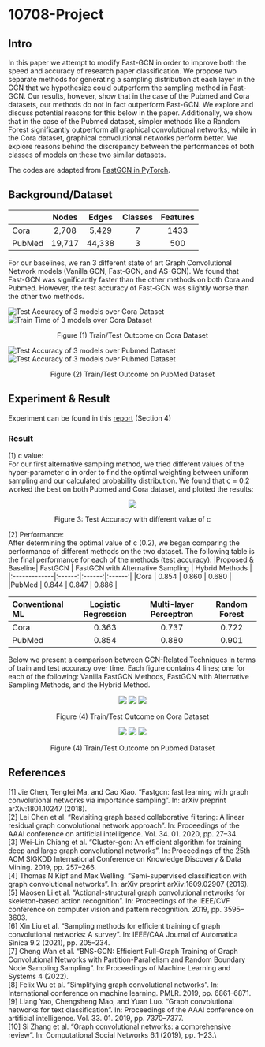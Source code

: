 # 10708-Project

## Intro
In this paper we attempt to modify Fast-GCN in order to improve both the speed and accuracy of research paper classification. We propose two separate methods for generating a sampling distribution at each layer in the GCN that we hypothesize could outperform the sampling method in Fast-GCN. Our results, however, show that in the case of the Pubmed and Cora datasets, our methods do not in fact outperform Fast-GCN. We explore and discuss potential reasons for this below in the paper. Additionally, we show that in the case of the Pubmed dataset, simpler methods like a Random Forest significantly outperform all graphical convolutional networks, while in the Cora dataset, graphical convolutional networks perform better. We explore reasons behind the discrepancy between the performances of both classes of models on these two similar datasets.

The codes are adapted from [FastGCN in PyTorch](https://github.com/Gkunnan97/FastGCN_pytorch).

## Background/Dataset
|              | Nodes | Edges | Classes | Features |
|:-------------|:------:|:------:|:------:|:------:|
|Cora     |  2,708 |  5,429 |  7 |  1433 |
|PubMed       |  19,717 |  44,338 |  3 |  500 |

For our baselines, we ran 3 different state of art Graph Convolutional Network models (Vanilla GCN, Fast-GCN, and AS-GCN). We found that Fast-GCN was significantly faster than the other methods on both Cora and Pubmed. However, the test accuracy of Fast-GCN was slightly worse than the other two methods.

![Test Accuracy of 3 models over Cora Dataset](https://github.com/Mr-Msz/10708-Project/blob/main/Images/Pre_Test_Acc_Cora.png)
![Train Time of 3 models over Cora Dataset](https://github.com/Mr-Msz/10708-Project/blob/main/Images/Pre_Train_Time_Cora.png)
<p align="center">Figure (1) Train/Test Outcome on Cora Dataset</p>

 
![Test Accuracy of 3 models over Pubmed Dataset](https://github.com/Mr-Msz/10708-Project/blob/main/Images/Pre_Test_Acc_Pub.png)
![Test Accuracy of 3 models over Pubmed Dataset](https://github.com/Mr-Msz/10708-Project/blob/main/Images/Pre_Train_Time_Pub.png)
<p align="center">Figure (2) Train/Test Outcome on PubMed Dataset</p>

## Experiment & Result
Experiment can be found in this [report](https://github.com/Mr-Msz/10708-Project/blob/main/10708_Final_Project.pdf) (Section 4)
### Result
(1) c value:\
For our first alternative sampling method, we tried different values of the hyper-parameter c in order to find the optimal weighting between uniform sampling and our calculated probability distribution. We found that c = 0.2 worked the best on both Pubmed and Cora dataset, and plotted the results:

<p align="center">
  <img src="https://github.com/Mr-Msz/10708-Project/blob/main/Images/c-graph.png" />
</p>
<p align="center">Figure 3: Test Accuracy with different value of c</p>

(2) Performance:\
After determining the optimal value of c (0.2), we began comparing the performance of different methods on the two dataset. The following table is the final performance for each of the methods (test accuracy):
|Proposed & Baseline| FastGCN | FastGCN with Alternative Sampling | Hybrid Methods |
|:-------------|:------:|:------:|:------:|
|Cora     |  0.854 |  0.860 |   0.680 |
|PubMed       |  0.844 |  0.847 |   0.886 |

|Conventional ML| Logistic Regression | Multi-layer Perceptron | Random Forest |
|:-------------|:------:|:------:|:------:|
|Cora     |  0.363 |   0.737 |    0.722 |
|PubMed       |  0.854 |   0.880 |    0.901 |

Below we present a comparison between GCN-Related Techniques in terms of train and test accuracy over time. Each figure contains 4 lines; one for each of the following: Vanilla FastGCN Methods, FastGCN with Alternative Sampling Methods, and the Hybrid Method.

<p align="center">
  <img src="https://github.com/Mr-Msz/10708-Project/blob/main/Images/Train_Acc_Cora.png" />
  <img src="https://github.com/Mr-Msz/10708-Project/blob/main/Images/Test_Acc_Cora.png" />
   <img src="https://github.com/Mr-Msz/10708-Project/blob/main/Images/Train_Time_Cora.png" />
</p>
<p align="center">Figure (4) Train/Test Outcome on Cora Dataset</p>

<p align="center">
  <img src="https://github.com/Mr-Msz/10708-Project/blob/main/Images/Train_Acc_Pubmed.png" />
  <img src="https://github.com/Mr-Msz/10708-Project/blob/main/Images/Test_Acc_Pubmed.png" />
   <img src="https://github.com/Mr-Msz/10708-Project/blob/main/Images/Train_Time_Pubmed.png" />
</p>
<p align="center">Figure (4) Train/Test Outcome on Pubmed Dataset</p>

## References
[1] Jie Chen, Tengfei Ma, and Cao Xiao. “Fastgcn: fast learning with graph convolutional networks via importance sampling”. In: arXiv preprint arXiv:1801.10247 (2018).\
[2] Lei Chen et al. “Revisiting graph based collaborative filtering: A linear residual graph convolutional network approach”. In: Proceedings of the AAAI conference on artificial intelligence. Vol. 34. 01. 2020, pp. 27–34.\
[3] Wei-Lin Chiang et al. “Cluster-gcn: An efficient algorithm for training deep and large graph convolutional networks”. In: Proceedings of the 25th ACM SIGKDD International Conference on Knowledge Discovery & Data Mining. 2019, pp. 257–266.\
[4] Thomas N Kipf and Max Welling. “Semi-supervised classification with graph convolutional networks”. In: arXiv preprint arXiv:1609.02907 (2016).\
[5] Maosen Li et al. “Actional-structural graph convolutional networks for skeleton-based action recognition”. In: Proceedings of the IEEE/CVF conference on computer vision and pattern recognition. 2019, pp. 3595–3603.\
[6] Xin Liu et al. “Sampling methods for efficient training of graph convolutional networks: A survey”. In: IEEE/CAA Journal of Automatica Sinica 9.2 (2021), pp. 205–234.\
[7] Cheng Wan et al. “BNS-GCN: Efficient Full-Graph Training of Graph Convolutional Networks with Partition-Parallelism and Random Boundary Node Sampling Sampling”. In: Proceedings of Machine Learning and Systems 4 (2022).\
[8] Felix Wu et al. “Simplifying graph convolutional networks”. In: International conference on machine learning. PMLR. 2019, pp. 6861–6871.\
[9] Liang Yao, Chengsheng Mao, and Yuan Luo. “Graph convolutional networks for text classification”. In: Proceedings of the AAAI conference on artificial intelligence. Vol. 33. 01. 2019, pp. 7370–7377.\
[10] Si Zhang et al. “Graph convolutional networks: a comprehensive review”. In: Computational Social Networks 6.1 (2019), pp. 1–23.\
